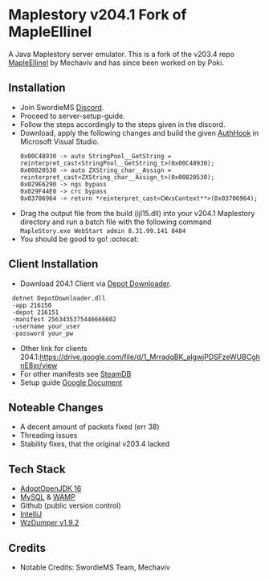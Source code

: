 # Maplestory v204.1 Fork of MapleEllinel

A Java Maplestory server emulator. This is a fork of the v203.4 repo [MapleEllinel](https://forum.ragezone.com/f427/mapleellinel-v203-4-based-swordie-1160913/) by Mechaviv and has since been worked on by Poki.

## Installation
- Join SwordieMS [Discord](https://discord.gg/qzjWZP7hc5).
- Proceed to server-setup-guide.
- Follow the steps accordingly to the steps given in the discord.
- Download, apply the following changes and build the given [AuthHook](https://github.com/pokiuwu/AuthHook-v203.4) in Microsoft Visual Studio.
  ```
  0x00C48930 -> auto StringPool__GetString = reinterpret_cast<StringPool__GetString_t>(0x00C48930);
  0x00820530 -> auto ZXString_char__Assign = reinterpret_cast<ZXString_char__Assign_t>(0x00820530);
  0x029E6290 -> ngs bypass
  0x029F44E0 -> crc bypass
  0x03706964 -> return *reinterpret_cast<CWvsContext**>(0x03706964);  
  ```
- Drag the output file from the build (ijl15.dll) into your v204.1 Maplestory directory and run a batch file with the following command `MapleStory.exe WebStart admin 8.31.99.141 8484`
- You should be good to go! :octocat:

## Client Installation


- Download 204.1 Client via [Depot Downloader](https://github.com/SteamRE/DepotDownloader).
 ```
  dotnet DepotDownloader.dll
  -app 216150 
  -depot 216151 
  -manifest 2563435375446666602 
  -username your_user
  -password your_pw
  ````
- Other link for clients 204.1:https://drive.google.com/file/d/1_MrradqBK_aIgwjPDSFzeWUBCghnE8xr/view
- For other manifests see [SteamDB](https://steamdb.info/depot/216151/manifests/)
- Setup guide [Google Document](https://docs.google.com/document/d/1BT0IEIUhEIrS9XWISzKcXiSY89PnACYBHnoNI7gIom8/edit?usp=sharing)

## Noteable Changes
- A decent amount of packets fixed (err 38)
- Threading issues
- Stability fixes, that the original v203.4 lacked

## Tech Stack
- [AdoptOpenJDK 16](https://adoptopenjdk.net/releases.html?variant=openjdk16&jvmVariant=hotspot)
- [MySQL](https://dev.mysql.com/downloads/workbench/) & [WAMP](https://www.wampserver.com/en/)
- Github (public version control)
- [IntelliJ](https://www.jetbrains.com/idea/)
- [WzDumper v1.9.2](https://github.com/Xterminatorz/WZ-Dumper/releases/tag/1.9.2)

## Credits
- Notable Credits: SwordieMS Team, Mechaviv
